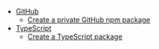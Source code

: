 - [GitHub](/github)
  - [Create a private GitHub npm package](/github/create-a-private-npm-package-hosted-on-github.md)
- [TypeScript](/typescript)
  - [Create a TypeScript package](/typescript/create-typescript-package.md)
